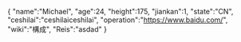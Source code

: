 {
 "name":"Michael",
 "age":24,
 "height":175,
 "jiankan":1,
 "state":"CN", 
 "ceshilai":"ceshilaiceshilai",
 "operation":"https://www.baidu.com/",
 "wiki":"構成",
 "Reis":"asdad"
}
